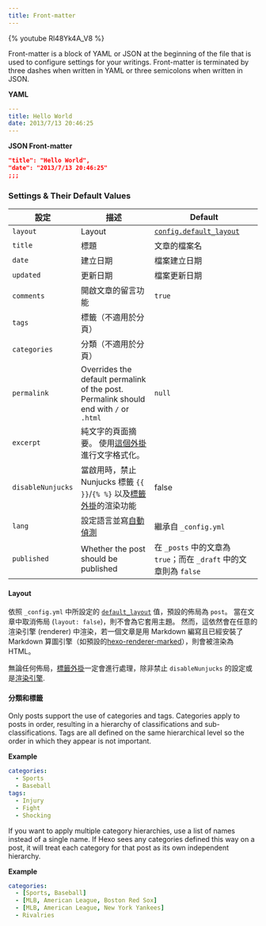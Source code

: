 ```yaml
---
title: Front-matter
---
```


{% youtube Rl48Yk4A_V8 %}

Front-matter is a block of YAML or JSON at the beginning of the file that is used to configure settings for your writings. Front-matter is terminated by three dashes when written in YAML or three semicolons when written in JSON.

**YAML**

```yaml
---
title: Hello World
date: 2013/7/13 20:46:25
---
```

**JSON Front-matter**

```json
"title": "Hello World",
"date": "2013/7/13 20:46:25"
;;;
```

### Settings & Their Default Values

| 設定                | 描述                                                                                    | Default                                                |
| ----------------- | ------------------------------------------------------------------------------------- | ------------------------------------------------------ |
| `layout`          | Layout                                                                                | [`config.default_layout`](/docs/configuration#Writing) |
| `title`           | 標題                                                                                    | 文章的檔案名                                                 |
| `date`            | 建立日期                                                                                  | 檔案建立日期                                                 |
| `updated`         | 更新日期                                                                                  | 檔案更新日期                                                 |
| `comments`        | 開啟文章的留言功能                                                                             | `true`                                                 |
| `tags`            | 標籤（不適用於分頁）                                                                            |                                                        |
| `categories`      | 分類（不適用於分頁）                                                                            |                                                        |
| `permalink`       | Overrides the default permalink of the post. Permalink should end with `/` or `.html` | `null`                                                 |
| `excerpt`         | 純文字的頁面摘要。 使用[這個外掛](/zh-tw/docs/tag-plugins#文章摘要)進行文字格式化。                              |                                                        |
| `disableNunjucks` | 當啟用時，禁止 Nunjucks 標籤 `{{ }}`/`{% %}` 以及[標籤外掛](/zh-tw/docs/tag-plugins)的渲染功能            | false                                                  |
| `lang`            | 設定語言並寫[自動偵測](/zh-tw/docs/internationalization#路徑)                                     | 繼承自 `_config.yml`                                      |
| `published`       | Whether the post should be published                                                  | 在 `_posts` 中的文章為 `true`；而在 `_draft` 中的文章則為 `false`     |

#### Layout

依照 `_config.yml` 中所設定的 [`default_layout`](/zh-tw/docs/configuration#寫作) 值，預設的佈局為 `post`。 當在文章中取消佈局 (`layout: false`)，則不會為它套用主題。 然而，這依然會在任意的渲染引擎 (renderer) 中渲染，若一個文章是用 Markdown 編寫且已經安裝了 Markdown 算圖引擎（如預設的[hexo-renderer-marked](https://github.com/hexojs/hexo-renderer-marked)），則會被渲染為 HTML。

無論任何佈局，[標籤外掛](/zh-tw/docs/tag-plugins)一定會進行處理，除非禁止 `disableNunjucks` 的設定或是[渲染引擎](/zh-tw/api/renderer#Disable-Nunjucks-tags).

#### 分類和標籤

Only posts support the use of categories and tags. Categories apply to posts in order, resulting in a hierarchy of classifications and sub-classifications. Tags are all defined on the same hierarchical level so the order in which they appear is not important.

**Example**

```yaml
categories:
  - Sports
  - Baseball
tags:
  - Injury
  - Fight
  - Shocking
```

If you want to apply multiple category hierarchies, use a list of names instead of a single name. If Hexo sees any categories defined this way on a post, it will treat each category for that post as its own independent hierarchy.

**Example**

```yaml
categories:
  - [Sports, Baseball]
  - [MLB, American League, Boston Red Sox]
  - [MLB, American League, New York Yankees]
  - Rivalries
```
